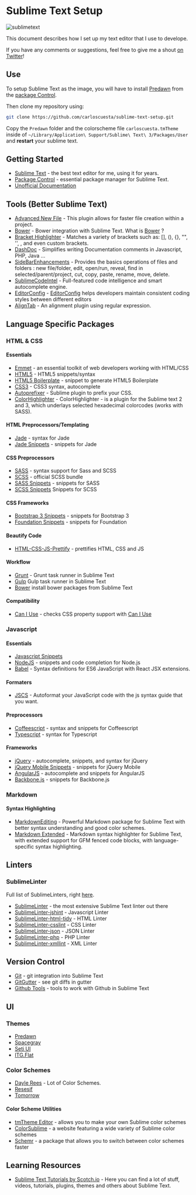 # Sublime Text Setup

![sublimetext](https://cloud.githubusercontent.com/assets/7629661/10515898/e7411c60-7355-11e5-89cc-591c65b503e2.png)

This document describes how I set up my text editor that I use to develope.

If you have any comments or suggestions, feel free to give me a shout [on Twitter](https://twitter.com/crloscuesta)!

## Use

To setup Sublime Text as the image, you will have to install [Predawn](https://sublime.wbond.net/packages/Predawn) from the [package Control](https://sublime.wbond.net/installation). 

Then clone my repository using:

```bash
git clone https://github.com/carloscuesta/sublime-text-setup.git
```

Copy the ```Predawn``` folder and the colorscheme file ```carloscuesta.tmTheme``` inside of ```~/Library/Application\ Support/Sublime\ Text\ 3/Packages/User``` and **restart** your sublime text.

## Getting Started

- [Sublime Text](http://www.sublimetext.com/) - the best text editor for me, using it for years. 
- [Package Control](https://sublime.wbond.net/installation) - essential package manager for Sublime Text.
- [Unofficial Documentation](http://docs.sublimetext.info/en/latest/index.html)


## Tools (Better Sublime Text) 

- [Advanced New File](https://github.com/skuroda/Sublime-AdvancedNewFile) - This plugin allows for faster file creation within a project.
- [Bower](https://packagecontrol.io/packages/Bower) - Bower integration with Sublime Text. What is [Bower](http://bower.io) ? 
- [Bracket Highlighter](https://packagecontrol.io/packages/BracketHighlighter) - Matches a variety of brackets such as: [], (), {}, "", '', <tag></tag>, and even custom brackets.
- [DashDoc](https://packagecontrol.io/packages/DocBlockr) - Simplifies writing Documentation comments in Javascript, PHP, Java ...
- [SideBarEnhancements](https://packagecontrol.io/packages/SideBarEnhancements) - Provides the basics operations of files and folders : new file/folder, edit, open/run, reveal, find in selected/parent/project, cut, copy, paste, rename, move, delete.
- [SublimeCodeIntel](https://packagecontrol.io/packages/SublimeCodeIntel) - Full-featured code intelligence and smart autocomplete engine.
- [EditorConfig](https://packagecontrol.io/packages/EditorConfig) - [EditorConfig](http://editorconfig.org/) helps developers maintain consistent coding styles between different editors
- [AlignTab](https://packagecontrol.io/packages/AlignTab) - An alignment plugin using regular expression.

## Language Specific Packages

### HTML & CSS

#### Essentials

- [Emmet](https://sublime.wbond.net/packages/Emmet) - an essential toolkit of web developers working with HTML/CSS
- [HTML5](https://sublime.wbond.net/packages/HTML5) - HTML5 snippets/syntax
- [HTML5 Boilerplate](https://sublime.wbond.net/packages/HTML%20Boilerplate) - snippet to generate HTML5 Boilerplate
- [CSS3](https://sublime.wbond.net/packages/CSS3) - CSS3 syntax, autocomplete
- [Autoprefixer](https://packagecontrol.io/packages/Autoprefixer) - Sublime plugin to prefix your CSS. 
- [ColorHighlighter](https://packagecontrol.io/packages/Color%20Highlighter) - ColorHighlighter - is a plugin for the Sublime text 2 and 3, which underlays selected hexadecimal colorcodes (works with SASS).

#### HTML Preprocessors/Templating

- [Jade](https://sublime.wbond.net/packages/Jade) - syntax for Jade
- [Jade Snippets](https://sublime.wbond.net/packages/Jade%20Snippets) - snippets for Jade

#### CSS Preprocessors

- [SASS](https://sublime.wbond.net/packages/Sass) - syntax support for Sass and SCSS
- [SCSS](https://sublime.wbond.net/packages/SCSS) - official SCSS bundle
- [SASS Snippets](https://sublime.wbond.net/packages/SASS%20Snippets) - snippets for SASS
- [SCSS Snippets](https://sublime.wbond.net/packages/SCSS%20Snippets) Snippets for SCSS

#### CSS Frameworks

- [Bootstrap 3 Snippets](https://sublime.wbond.net/packages/Bootstrap%203%20Snippets) - snippets for Bootstrap 3
- [Foundation Snippets](https://sublime.wbond.net/packages/Foundation%20Snippets) - snippets for Foundation

#### Beautify Code

- [HTML-CSS-JS-Prettify](https://sublime.wbond.net/packages/HTML-CSS-JS%20Prettify) - prettifies HTML, CSS and JS


#### Workflow

- [Grunt](https://sublime.wbond.net/packages/Grunt) - Grunt task runner in Sublime Text
- [Gulp](https://sublime.wbond.net/packages/Gulp) Gulp task runner in Sublime Text
- [Bower](https://sublime.wbond.net/packages/Bower) install bower packages from Sublime Text

#### Compatibility

- [Can I Use](https://sublime.wbond.net/packages/Can%20I%20Use) - checks CSS property support with [Can I Use](http://caniuse.com/)

### Javascript

#### Essentials

- [Javascript Snippets](https://sublime.wbond.net/packages/JavaScript%20Snippets)
- [NodeJS](https://sublime.wbond.net/packages/Nodejs) - snippets and code completion for Node.js
- [Babel](https://packagecontrol.io/packages/Babel) - Syntax definitions for ES6 JavaScript with React JSX extensions.

#### Formaters

- [JSCS](https://packagecontrol.io/packages/JSCS-Formatter) - Autoformat your JavaScript code with the js syntax guide that you want.

#### Preprocessors

- [Coffeescript](https://sublime.wbond.net/packages/CoffeeScript) - syntax and snippets for Coffeescript
- [Typescript](https://sublime.wbond.net/packages/TypeScript) - syntax for Typescript

#### Frameworks

- [jQuery](https://sublime.wbond.net/packages/jQuery) - autocomplete, snippets, and syntax for jQuery
- [jQuery Mobile Snippets](https://sublime.wbond.net/packages/jQuery%20Mobile%20Snippets) - snippets for jQuery Mobile
- [AngularJS](https://sublime.wbond.net/packages/AngularJS) - autocomplete and snippets for AngularJS
- [Backbone.js](https://sublime.wbond.net/packages/Backbone.js) - snippets for Backbone.js

### Markdown

#### Syntax Highlighting

- [Markdown​Editing](https://packagecontrol.io/packages/MarkdownEditing) - Powerful Markdown package for Sublime Text with better syntax understanding and good color schemes.
- [Markdown Extended](https://packagecontrol.io/packages/Markdown%20Extended) - Markdown syntax highlighter for Sublime Text, with extended support for GFM fenced code blocks, with language-specific syntax highlighting.

## Linters

### SublimeLinter

Full list of SublimeLinters, right [here](https://sublime.wbond.net/browse/labels/SublimeLinter).

- [SublimeLinter](https://sublime.wbond.net/packages/SublimeLinter) - the most extensive Sublime Text linter out there
- [SublimeLinter-jshint](https://sublime.wbond.net/packages/SublimeLinter-jshint) - Javascript Linter
- [SublimeLinter-html-tidy](https://sublime.wbond.net/packages/SublimeLinter-html-tidy) - HTML Linter
- [SublimeLinter-csslint](https://sublime.wbond.net/packages/SublimeLinter-csslint) - CSS Linter
- [SublimeLinter-json](https://sublime.wbond.net/packages/SublimeLinter-json) - JSON Linter
- [SublimeLinter-php](https://sublime.wbond.net/packages/SublimeLinter-php) - PHP Linter
- [SublimeLinter-xmllint](https://sublime.wbond.net/packages/SublimeLinter-xmllint) - XML Linter

## Version Control

- [Git](https://sublime.wbond.net/packages/Git) - git integration into Sublime Text
- [GitGutter](https://sublime.wbond.net/packages/GitGutter) - see git diffs in gutter
- [Github Tools](https://sublime.wbond.net/packages/Github%20Tools) - tools to work with Github in Sublime Text

## UI 

### Themes

- [Predawn](https://sublime.wbond.net/packages/Predawn)
- [Spacegray](https://sublime.wbond.net/packages/Theme%20-%20Spacegray)
- [Seti UI](https://packagecontrol.io/packages/Seti_UI)
- [ITG.Flat](https://packagecontrol.io/packages/Theme%20-%20itg.flat)

### Color Schemes

- [Dayle Rees](https://packagecontrol.io/packages/Dayle%20Rees%20Color%20Schemes) - Lot of Color Schemes.
- [Resesif](https://github.com/psiborg/Sublime-Packages/blob/master/Color%20Scheme%20-%20Dark/Resesif.tmTheme)
- [Tomorrow](https://sublime.wbond.net/packages/Tomorrow%20Color%20Schemes)

#### Color Scheme Utilities

- [tmTheme Editor](http://tmtheme-editor.herokuapp.com/) - allows you to make your own Sublime color schemes
- [ColorSublime](http://colorsublime.com/) - a website featuring a wide variety of Sublime color schemes
- [Schemr](https://sublime.wbond.net/packages/Schemr) - a package that allows you to switch between color schemes faster

## Learning Resources

- [Sublime Text Tutorials by Scotch.io](https://scotch.io/tag/sublime-text) - Here you can find a lot of stuff, videos, tutorials, plugins, themes and others about Sublime Text. 
